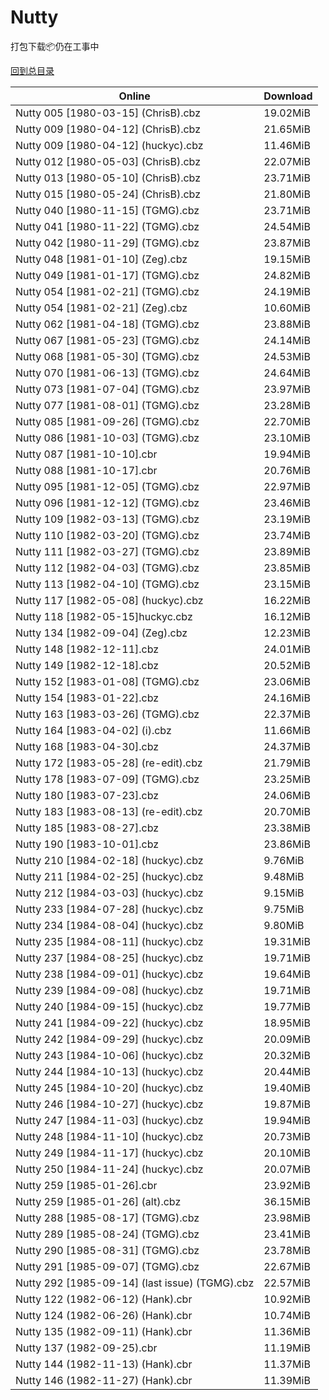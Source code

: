# Nutty

打包下载📦仍在工事中

[回到总目录](/Catalogs.md)







Online | Download
--- | ---
Nutty 005 [1980-03-15] (ChrisB).cbz | 19.02MiB
Nutty 009 [1980-04-12] (ChrisB).cbz | 21.65MiB
Nutty 009 [1980-04-12] (huckyc).cbz | 11.46MiB
Nutty 012 [1980-05-03] (ChrisB).cbz | 22.07MiB
Nutty 013 [1980-05-10] (ChrisB).cbz | 23.71MiB
Nutty 015 [1980-05-24] (ChrisB).cbz | 21.80MiB
Nutty 040 [1980-11-15] (TGMG).cbz | 23.71MiB
Nutty 041 [1980-11-22] (TGMG).cbz | 24.54MiB
Nutty 042 [1980-11-29] (TGMG).cbz | 23.87MiB
Nutty 048 [1981-01-10] (Zeg).cbz | 19.15MiB
Nutty 049 [1981-01-17] (TGMG).cbz | 24.82MiB
Nutty 054 [1981-02-21] (TGMG).cbz | 24.19MiB
Nutty 054 [1981-02-21] (Zeg).cbz | 10.60MiB
Nutty 062 [1981-04-18] (TGMG).cbz | 23.88MiB
Nutty 067 [1981-05-23] (TGMG).cbz | 24.14MiB
Nutty 068 [1981-05-30] (TGMG).cbz | 24.53MiB
Nutty 070 [1981-06-13] (TGMG).cbz | 24.64MiB
Nutty 073 [1981-07-04] (TGMG).cbz | 23.97MiB
Nutty 077 [1981-08-01] (TGMG).cbz | 23.28MiB
Nutty 085 [1981-09-26] (TGMG).cbz | 22.70MiB
Nutty 086 [1981-10-03] (TGMG).cbz | 23.10MiB
Nutty 087 [1981-10-10].cbr | 19.94MiB
Nutty 088 [1981-10-17].cbr | 20.76MiB
Nutty 095 [1981-12-05] (TGMG).cbz | 22.97MiB
Nutty 096 [1981-12-12] (TGMG).cbz | 23.46MiB
Nutty 109 [1982-03-13] (TGMG).cbz | 23.19MiB
Nutty 110 [1982-03-20] (TGMG).cbz | 23.74MiB
Nutty 111 [1982-03-27] (TGMG).cbz | 23.89MiB
Nutty 112 [1982-04-03] (TGMG).cbz | 23.85MiB
Nutty 113 [1982-04-10] (TGMG).cbz | 23.15MiB
Nutty 117 [1982-05-08] (huckyc).cbz | 16.22MiB
Nutty 118 [1982-05-15]huckyc.cbz | 16.12MiB
Nutty 134 [1982-09-04] (Zeg).cbz | 12.23MiB
Nutty 148 [1982-12-11].cbz | 24.01MiB
Nutty 149 [1982-12-18].cbz | 20.52MiB
Nutty 152 [1983-01-08] (TGMG).cbz | 23.06MiB
Nutty 154 [1983-01-22].cbz | 24.16MiB
Nutty 163 [1983-03-26] (TGMG).cbz | 22.37MiB
Nutty 164 [1983-04-02] (i).cbz | 11.66MiB
Nutty 168 [1983-04-30].cbz | 24.37MiB
Nutty 172 [1983-05-28] (re-edit).cbz | 21.79MiB
Nutty 178 [1983-07-09] (TGMG).cbz | 23.25MiB
Nutty 180 [1983-07-23].cbz | 24.06MiB
Nutty 183 [1983-08-13] (re-edit).cbz | 20.70MiB
Nutty 185 [1983-08-27].cbz | 23.38MiB
Nutty 190 [1983-10-01].cbz | 23.86MiB
Nutty 210 [1984-02-18] (huckyc).cbz | 9.76MiB
Nutty 211 [1984-02-25] (huckyc).cbz | 9.48MiB
Nutty 212 [1984-03-03] (huckyc).cbz | 9.15MiB
Nutty 233 [1984-07-28] (huckyc).cbz | 9.75MiB
Nutty 234 [1984-08-04] (huckyc).cbz | 9.80MiB
Nutty 235 [1984-08-11] (huckyc).cbz | 19.31MiB
Nutty 237 [1984-08-25] (huckyc).cbz | 19.71MiB
Nutty 238 [1984-09-01] (huckyc).cbz | 19.64MiB
Nutty 239 [1984-09-08] (huckyc).cbz | 19.71MiB
Nutty 240 [1984-09-15] (huckyc).cbz | 19.77MiB
Nutty 241 [1984-09-22] (huckyc).cbz | 18.95MiB
Nutty 242 [1984-09-29] (huckyc).cbz | 20.09MiB
Nutty 243 [1984-10-06] (huckyc).cbz | 20.32MiB
Nutty 244 [1984-10-13] (huckyc).cbz | 20.44MiB
Nutty 245 [1984-10-20] (huckyc).cbz | 19.40MiB
Nutty 246 [1984-10-27] (huckyc).cbz | 19.87MiB
Nutty 247 [1984-11-03] (huckyc).cbz | 19.94MiB
Nutty 248 [1984-11-10] (huckyc).cbz | 20.73MiB
Nutty 249 [1984-11-17] (huckyc).cbz | 20.10MiB
Nutty 250 [1984-11-24] (huckyc).cbz | 20.07MiB
Nutty 259 [1985-01-26].cbr | 23.92MiB
Nutty 259 [1985-01-26] (alt).cbz | 36.15MiB
Nutty 288 [1985-08-17] (TGMG).cbz | 23.98MiB
Nutty 289 [1985-08-24] (TGMG).cbz | 23.41MiB
Nutty 290 [1985-08-31] (TGMG).cbz | 23.78MiB
Nutty 291 [1985-09-07] (TGMG).cbz | 22.67MiB
Nutty 292 [1985-09-14] (last issue) (TGMG).cbz | 22.57MiB
Nutty 122 (1982-06-12) (Hank).cbr | 10.92MiB
Nutty 124 (1982-06-26) (Hank).cbr | 10.74MiB
Nutty 135 (1982-09-11) (Hank).cbr | 11.36MiB
Nutty 137 (1982-09-25).cbr | 11.19MiB
Nutty 144 (1982-11-13) (Hank).cbr | 11.37MiB
Nutty 146 (1982-11-27) (Hank).cbr | 11.39MiB
